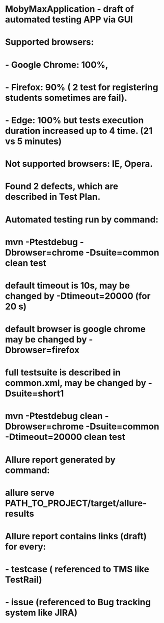 # MobyMaxApplication - draft of automated testing APP via GUI  
# Supported browsers:
# - Google Chrome: 100%,
# - Firefox: 90% ( 2 test for registering students sometimes are fail).  
# - Edge: 100% but tests execution duration increased up to 4 time. (21 vs 5 minutes)
# Not supported browsers: IE, Opera.
#
# Found 2 defects, which are described in Test Plan.
#
# Automated testing run by command:
# mvn -Ptestdebug -Dbrowser=chrome -Dsuite=common clean test
# default timeout is 10s, may be changed by -Dtimeout=20000 (for 20 s)
# default browser is google chrome may be changed by -Dbrowser=firefox
# full testsuite is described in common.xml, may be changed  by -Dsuite=short1
#
# mvn -Ptestdebug clean -Dbrowser=chrome -Dsuite=common -Dtimeout=20000 clean test 
#
# Allure report generated by command:
#  allure serve PATH_TO_PROJECT/target/allure-results
#
# Allure report contains links (draft) for every:
# - testcase ( referenced to TMS like TestRail)
# - issue (referenced to Bug tracking system like JIRA) 
